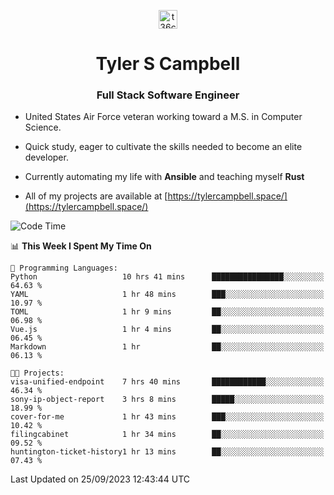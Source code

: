 <p align="center">
<a href="https://www.linkedin.com/in/t36campbell" target="blank"><img align="center" src="https://ik.imagekit.io/t36campbell/Portfolio/linkedin.png.original_m8bbGgPh6.png" alt="t36campbell" height="30" width="30" /></a>
</p>
<h1 align="center">Tyler S Campbell</h1>
<h3 align="center">Full Stack Software Engineer</h3>

* United States Air Force veteran working toward a M.S. in Computer Science.

* Quick study, eager to cultivate the skills needed to become an elite developer.

* Currently automating my life with **Ansible** and teaching myself **Rust**

* All of my projects are available at [https://tylercampbell.space/](https://tylercampbell.space/)

<!--START_SECTION:waka-->
![Code Time](http://img.shields.io/badge/Code%20Time-2%2C835%20hrs%2059%20mins-blue)

📊 **This Week I Spent My Time On** 

```text
💬 Programming Languages: 
Python                   10 hrs 41 mins      ████████████████░░░░░░░░░   64.63 % 
YAML                     1 hr 48 mins        ███░░░░░░░░░░░░░░░░░░░░░░   10.97 % 
TOML                     1 hr 9 mins         ██░░░░░░░░░░░░░░░░░░░░░░░   06.98 % 
Vue.js                   1 hr 4 mins         ██░░░░░░░░░░░░░░░░░░░░░░░   06.45 % 
Markdown                 1 hr                ██░░░░░░░░░░░░░░░░░░░░░░░   06.13 % 

🐱‍💻 Projects: 
visa-unified-endpoint    7 hrs 40 mins       ████████████░░░░░░░░░░░░░   46.34 % 
sony-ip-object-report    3 hrs 8 mins        █████░░░░░░░░░░░░░░░░░░░░   18.99 % 
cover-for-me             1 hr 43 mins        ███░░░░░░░░░░░░░░░░░░░░░░   10.42 % 
filingcabinet            1 hr 34 mins        ██░░░░░░░░░░░░░░░░░░░░░░░   09.52 % 
huntington-ticket-history1 hr 13 mins        ██░░░░░░░░░░░░░░░░░░░░░░░   07.43 % 
```


 Last Updated on 25/09/2023 12:43:44 UTC
<!--END_SECTION:waka-->
